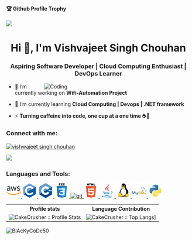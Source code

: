 <h4>🏆 Github Profile Trophy</h4>
  <a href="https://github.com/ryo-ma/github-profile-trophy">
    <img src="https://github-profile-trophy.vercel.app/?username=BlAcKyCoDe50&column=8"/>
  </a>
</div>
<br/>

<h1 align="center">Hi 👋, I'm Vishvajeet Singh Chouhan</h1>
<h3 align="center">Aspiring Software Developer | Cloud Computing Enthusiast | DevOps Learner</h3>



<img align="right" alt="Coding" width="400" src="https://cdn.dribbble.com/users/730703/screenshots/6581243/avento.gif">



- 🔭 I’m currently working on **Wifi-Automation Project**

- 🌱 I’m currently learning **Cloud Computing | Devops | .NET framework**

- ⚡  **Turning caffeine into code, one cup at a one time ☕🚀**

<h3 align="left">Connect with me:</h3>
<p align="left">
<a href="https://linkedin.com/in/vishwajeet singh chouhan" target="blank"><img align="center" src="https://raw.githubusercontent.com/rahuldkjain/github-profile-readme-generator/master/src/images/icons/Social/linked-in-alt.svg" alt="vishwajeet singh chouhan" height="30" width="40" /></a>
  
[![](https://visitcount.itsvg.in/api?id=BlAcKyCoDe50&icon=1&color=1)](https://visitcount.itsvg.in)
</p>


<!-- [![trophy](https://github-profile-trophy.vercel.app/?username=BlAcKyCoDe50)](https://github.com/ryo-ma/github-profile-trophy) -->
<h3 align="left">Languages and Tools:</h3>
<p align="left"> <a href="https://aws.amazon.com" target="_blank" rel="noreferrer"> <img src="https://raw.githubusercontent.com/devicons/devicon/master/icons/amazonwebservices/amazonwebservices-original-wordmark.svg" alt="aws" width="40" height="40"/> </a> <a href="https://www.cprogramming.com/" target="_blank" rel="noreferrer"> <img src="https://raw.githubusercontent.com/devicons/devicon/master/icons/c/c-original.svg" alt="c" width="40" height="40"/> </a> <a href="https://www.w3schools.com/cpp/" target="_blank" rel="noreferrer"> <img src="https://raw.githubusercontent.com/devicons/devicon/master/icons/cplusplus/cplusplus-original.svg" alt="cplusplus" width="40" height="40"/> </a> <a href="https://www.w3schools.com/css/" target="_blank" rel="noreferrer"> <img src="https://raw.githubusercontent.com/devicons/devicon/master/icons/css3/css3-original-wordmark.svg" alt="css3" width="40" height="40"/> </a> <a href="https://git-scm.com/" target="_blank" rel="noreferrer"> <img src="https://www.vectorlogo.zone/logos/git-scm/git-scm-icon.svg" alt="git" width="40" height="40"/> </a> <a href="https://www.w3.org/html/" target="_blank" rel="noreferrer"> <img src="https://raw.githubusercontent.com/devicons/devicon/master/icons/html5/html5-original-wordmark.svg" alt="html5" width="40" height="40"/> </a> <a href="https://www.java.com" target="_blank" rel="noreferrer"> <img src="https://raw.githubusercontent.com/devicons/devicon/master/icons/java/java-original.svg" alt="java" width="40" height="40"/> </a> <a href="https://www.linux.org/" target="_blank" rel="noreferrer"> <img src="https://raw.githubusercontent.com/devicons/devicon/master/icons/linux/linux-original.svg" alt="linux" width="40" height="40"/> </a> <a href="https://www.mysql.com/" target="_blank" rel="noreferrer"> <img src="https://raw.githubusercontent.com/devicons/devicon/master/icons/mysql/mysql-original-wordmark.svg" alt="mysql" width="40" height="40"/> </a> <a href="https://www.python.org" target="_blank" rel="noreferrer"> <img src="https://raw.githubusercontent.com/devicons/devicon/master/icons/python/python-original.svg" alt="python" width="40" height="40"/> </a> </p>


<p align="center">
   <table>
      <tr>
       <th>Profile stats  </th>
       <th>Language Contribution</th>
     </tr>
      <tr>
       <td><img alt="CakeCrusher :: Profile Stats" src="https://github-readme-stats.vercel.app/api?username=blackycode50&show_icons=true&theme=dark"> </td>
       <td><img alt="CakeCrusher :: Top Langs]" src="https://github-readme-stats.vercel.app/api/top-langs/?username=blackycode50&langs_count=10&theme=tokyonight&layout=compact&hide=html"> </td>
     </tr>
   </table>
</p>

<p><img align="center" src="https://github-readme-streak-stats.herokuapp.com/?user=BlAcKyCoDe50&" alt="BlAcKyCoDe50" /></p>
